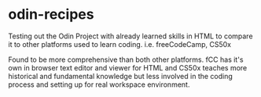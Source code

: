 # odin-recipes

Testing out the Odin Project with already learned skills in HTML to compare it to other platforms used to learn coding. i.e. freeCodeCamp, CS50x

Found to be more comprehensive than both other platforms. fCC has it's own in browser text editor and viewer for HTML and CS50x teaches more historical and fundamental knowledge but less involved in the coding process and setting up for real workspace environment.